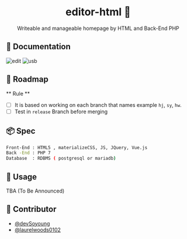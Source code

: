 <h1 align="center">editor-html 📃</h1>
<p align="center">Writeable and manageable homepage by HTML and Back-End PHP </p>

## 📃 Documentation
![edit](https://github.com/DevHyung/github-image/blob/master/task_edit.PNG?raw=true)
![usb](https://github.com/DevHyung/github-image/blob/master/task_sub.PNG)

## 🚩 Roadmap
** Rule **
- [ ] It is based on working on each branch that names example `hj`, `sy`, `hw`.
- [ ] Test in `release` Branch before merging

## 📦 Spec

```bash
Front-End : HTML5 , materializeCSS, JS, JQuery, Vue.js 
Back -End : PHP 7
Database  : RDBMS ( postgresql or mariadb)
```

## 😤 Usage
TBA (To Be Announced)

## 👏 Contributor
- [@devSoyoung](https://www.github.com/devSoyoung)
- [@laurelwoods0102](https://www.github.com/laurelwoods0102)

